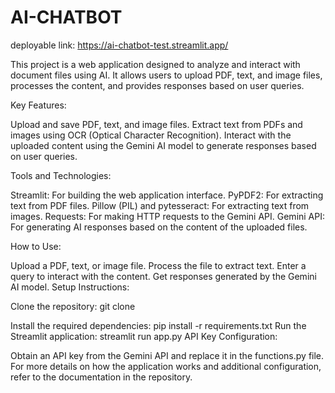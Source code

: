 # AI-CHATBOT

deployable link: https://ai-chatbot-test.streamlit.app/

This project is a web application designed to analyze and interact with document files using AI. It allows users to upload PDF, text, and image files, processes the content, and provides responses based on user queries.

Key Features:

Upload and save PDF, text, and image files. Extract text from PDFs and images using OCR (Optical Character Recognition). Interact with the uploaded content using the Gemini AI model to generate responses based on user queries.

Tools and Technologies:

Streamlit: For building the web application interface. PyPDF2: For extracting text from PDF files. Pillow (PIL) and pytesseract: For extracting text from images. Requests: For making HTTP requests to the Gemini API. Gemini API: For generating AI responses based on the content of the uploaded files.

How to Use:

Upload a PDF, text, or image file. Process the file to extract text. Enter a query to interact with the content. Get responses generated by the Gemini AI model. Setup Instructions:

Clone the repository:
git clone

Install the required dependencies: pip install -r requirements.txt Run the Streamlit application: streamlit run app.py API Key Configuration:

Obtain an API key from the Gemini API and replace it in the functions.py file. For more details on how the application works and additional configuration, refer to the documentation in the repository.
